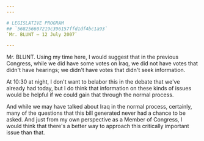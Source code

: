 ```yaml
---
---

# LEGISLATIVE PROGRAM
## `568256607219c396157ffd1df4bc1a93`
`Mr. BLUNT — 12 July 2007`

---
```



Mr. BLUNT. Using my time here, I would suggest that in the previous 
Congress, while we did have some votes on Iraq, we did not have votes 
that didn't have hearings; we didn't have votes that didn't seek 
information.

At 10:30 at night, I don't want to belabor this in the debate that 
we've already had today, but I do think that information on these kinds 
of issues would be helpful if we could gain that through the normal 
process.

And while we may have talked about Iraq in the normal process, 
certainly, many of the questions that this bill generated never had a 
chance to be asked. And just from my own perspective as a Member of 
Congress, I would think that there's a better way to approach this 
critically important issue than that.